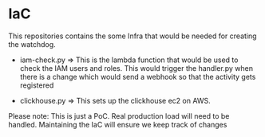 # IaC

This repositories contains the some Infra that would be needed for creating the watchdog.
- iam-check.py => This is the lambda function that would be used to check the IAM users and roles. This would trigger the handler.py when there is a change which would send a webhook so that the activity gets registered

- clickhouse.py => This sets up the clickhouse ec2 on AWS.

Please note: This is just a PoC. Real production load will need to be handled. Maintaining the IaC will ensure we keep track of changes